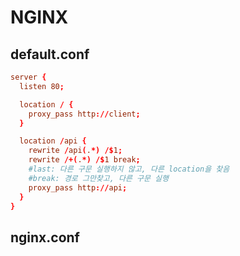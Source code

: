 # NGINX

## default.conf

```conf
server {
  listen 80;

  location / {
    proxy_pass http://client;
  }

  location /api {
    rewrite /api(.*) /$1;
    rewrite /+(.*) /$1 break;
    #last: 다른 구문 실행하지 않고, 다른 location을 찾음
    #break: 경로 그만찾고, 다른 구문 실행
    proxy_pass http://api;
  }
}
```

## nginx.conf
